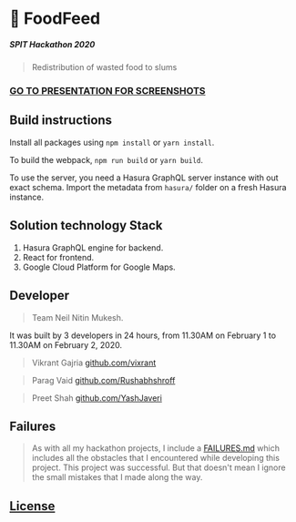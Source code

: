 # 🍣 FoodFeed
##### SPIT Hackathon 2020
> Redistribution of wasted food to slums

### [GO TO PRESENTATION FOR SCREENSHOTS](/PRESENTATION.PDF)

## Build instructions

Install all packages using `npm install` or `yarn install`.

To build the webpack, `npm run build` or `yarn build`.

To use the server, you need a Hasura GraphQL server instance with out exact schema.
Import the metadata from `hasura/` folder on a fresh Hasura instance.

## Solution technology Stack

1. Hasura GraphQL engine for backend.
2. React for frontend.
3. Google Cloud Platform for Google Maps.

## Developer

> Team Neil Nitin Mukesh.

It was built by 3 developers in 24 hours, from 11.30AM on February 1 to 11.30AM on February 2, 2020.

> Vikrant Gajria
> [github.com/vixrant](https://github.com/vixrant)

> Parag Vaid
> [github.com/Rushabhshroff](https://github.com/parag1999)

> Preet Shah
> [github.com/YashJaveri](https://github.com/preet4737)

## Failures

> As with all my hackathon projects, I include a [FAILURES.md](/FAILURES.md)
> which includes all the obstacles that I encountered while developing this project.
> This project was successful. 
> But that doesn't mean I ignore the small mistakes that I made along the way.

## [License](/LICENSE)
